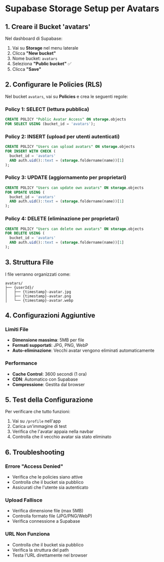 # Supabase Storage Setup per Avatars

## 1. Creare il Bucket 'avatars'

Nel dashboard di Supabase:

1. Vai su **Storage** nel menu laterale
2. Clicca **"New bucket"**
3. Nome bucket: `avatars`
4. Seleziona **"Public bucket"** ✅
5. Clicca **"Save"**

## 2. Configurare le Policies (RLS)

Nel bucket `avatars`, vai su **Policies** e crea le seguenti regole:

### Policy 1: SELECT (lettura pubblica)
```sql
CREATE POLICY "Public Avatar Access" ON storage.objects
FOR SELECT USING (bucket_id = 'avatars');
```

### Policy 2: INSERT (upload per utenti autenticati)
```sql
CREATE POLICY "Users can upload avatars" ON storage.objects
FOR INSERT WITH CHECK (
  bucket_id = 'avatars' 
  AND auth.uid()::text = (storage.foldername(name))[1]
);
```

### Policy 3: UPDATE (aggiornamento per proprietari)
```sql
CREATE POLICY "Users can update own avatars" ON storage.objects
FOR UPDATE USING (
  bucket_id = 'avatars' 
  AND auth.uid()::text = (storage.foldername(name))[1]
);
```

### Policy 4: DELETE (eliminazione per proprietari)
```sql
CREATE POLICY "Users can delete own avatars" ON storage.objects
FOR DELETE USING (
  bucket_id = 'avatars' 
  AND auth.uid()::text = (storage.foldername(name))[1]
);
```

## 3. Struttura File

I file verranno organizzati come:
```
avatars/
├── {userId}/
│   ├── {timestamp}-avatar.jpg
│   ├── {timestamp}-avatar.png
│   └── {timestamp}-avatar.webp
```

## 4. Configurazioni Aggiuntive

### Limiti File
- **Dimensione massima**: 5MB per file
- **Formati supportati**: JPG, PNG, WebP
- **Auto-eliminazione**: Vecchi avatar vengono eliminati automaticamente

### Performance
- **Cache Control**: 3600 secondi (1 ora)
- **CDN**: Automatico con Supabase
- **Compressione**: Gestita dal browser

## 5. Test della Configurazione

Per verificare che tutto funzioni:

1. Vai su `/profile` nell'app
2. Carica un'immagine di test
3. Verifica che l'avatar appaia nella navbar
4. Controlla che il vecchio avatar sia stato eliminato

## 6. Troubleshooting

### Errore "Access Denied"
- Verifica che le policies siano attive
- Controlla che il bucket sia pubblico
- Assicurati che l'utente sia autenticato

### Upload Fallisce
- Verifica dimensione file (max 5MB)
- Controlla formato file (JPG/PNG/WebP)
- Verifica connessione a Supabase

### URL Non Funziona
- Controlla che il bucket sia pubblico
- Verifica la struttura del path
- Testa l'URL direttamente nel browser